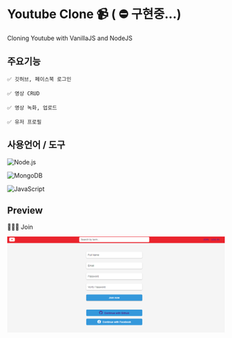# Youtube Clone 📹 ( ⛔ 구현중...)

Cloning Youtube with VanillaJS and NodeJS

## 주요기능

    ✅ 깃허브, 페이스북 로그인
    
    ✅ 영상 CRUD
      
    ✅ 영상 녹화, 업로드
    
    ✅ 유저 프로필
    
## 사용언어 / 도구

![Node.js](https://img.shields.io/badge/-Node.js-222222?style=flat&logo=node.js&logoColor=339933)

![MongoDB](https://img.shields.io/badge/-MongoDB-%47A248?style=flat-square&logo=MongoDB&logoColor=47A248)

![JavaScript](https://img.shields.io/badge/-JavaScript-%23F7DF1C?style=flat-square&logo=javascript&logoColor=000000&labelColor=%23F7DF1C&color=%23FFCE5A)


<!--
![Heroku](https://img.shields.io/badge/-Heroku-%8D38DC?style=flat-square&logo=Heroku&color=blueviolet&logoColor=000000)
-->

## Preview 

  👨‍👧‍👧 Join
 
![Join](screenshot/image1.PNG)
